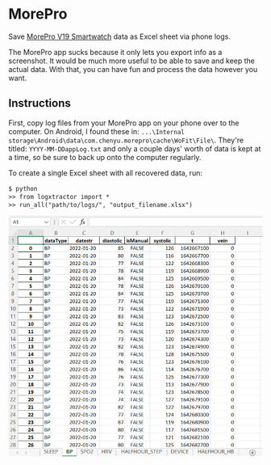 # MorePro
Save [MorePro V19 Smartwatch](https://www.more-pro.com/products/v19-ecg-monitor-fitness-tracker) data as Excel sheet via phone logs.

The MorePro app sucks because it only lets you export info as a screenshot. It would be much more useful to be able to save and keep the actual data. With that, you can have fun and process the data however you want.

## Instructions
First, copy log files from your MorePro app on your phone over to the computer.
On Android, I found these in: `...\Internal storage\Android\data\com.chenyu.morepro\cache\WoFit\File\`. They're titled: `YYYY-MM-DDappLog.txt` and only a couple days' worth of data is kept at a time, so be sure to back up onto the computer regularly.

To create a single Excel sheet with all recovered data, run:
```
$ python
>> from logxtractor import *
>> run_all("path/to/logs/", "output_filename.xlsx")
```


![example output](https://raw.githubusercontent.com/minterm/MorePro/main/example%20output.png)
